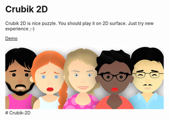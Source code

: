 Crubik 2D
==========
Crubik 2D is nice puzzle. You should play it on 2D surface. Just try new experience ;-)

[app-link]: <http://webmotoric.com/sandbox/build/Crubik2D/index.html>
[Demo][app-link]

![](https://github.com/oleksiy-nesterov/Avatar-Generator/raw/master/www/cover.jpg)# Crubik-2D
